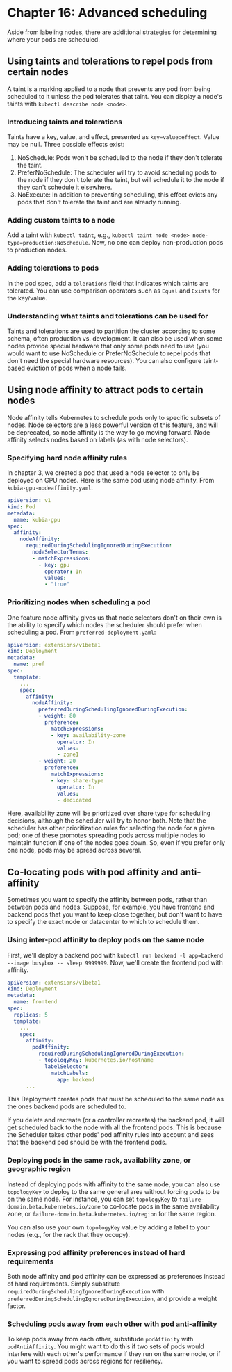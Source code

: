 # Chapter 16: Advanced scheduling

Aside from labeling nodes, there are additional strategies for determining where your pods are scheduled.

## Using taints and tolerations to repel pods from certain nodes

A taint is a marking applied to a node that prevents any pod from being scheduled to it unless the pod tolerates that taint. You can display a node's taints with `kubectl describe node <node>`.

### Introducing taints and tolerations

Taints have a key, value, and effect, presented as `key=value:effect`. Value may be null. Three possible effects exist:

1. NoSchedule: Pods won't be scheduled to the node if they don't tolerate the taint.
2. PreferNoSchedule: The scheduler will try to avoid scheduling pods to the node if they don't tolerate the taint, but will schedule it to the node if they can't schedule it elsewhere.
3. NoExecute: In addition to preventing scheduling, this effect evicts any pods that don't tolerate the taint and are already running.

### Adding custom taints to a node

Add a taint with `kubectl taint`, e.g., `kubectl taint node <node> node-type=production:NoSchedule`. Now, no one can deploy non-production pods to production nodes.

### Adding tolerations to pods

In the pod spec, add a `tolerations` field that indicates which taints are tolerated. You can use comparison operators such as `Equal` and `Exists` for the key/value.

### Understanding what taints and tolerations can be used for

Taints and tolerations are used to partition the cluster according to some schema, often production vs. development. It can also be used when some nodes provide special hardware that only some pods need to use (you would want to use NoSchedule or PreferNoSchedule to repel pods that don't need the special hardware resources). You can also configure taint-based eviction of pods when a node fails.

## Using node affinity to attract pods to certain nodes

Node affinity tells Kubernetes to schedule pods only to specific subsets of nodes. Node selectors are a less powerful version of this feature, and will be deprecated, so node affinity is the way to go moving forward. Node affinity selects nodes based on labels (as with node selectors).

### Specifying hard node affinity rules

In chapter 3, we created a pod that used a node selector to only be deployed on GPU nodes. Here is the same pod using node affinity. From `kubia-gpu-nodeaffinity.yaml`:

```yaml
apiVersion: v1
kind: Pod
metadata:
  name: kubia-gpu
spec:
  affinity:
    nodeAffinity:
      requiredDuringSchedulingIgnoredDuringExecution:
        nodeSelectorTerms:
        - matchExpressions:
          - key: gpu
            operator: In
            values:
            - "true"
```

### Prioritizing nodes when scheduling a pod

One feature node affinity gives us that node selectors don't on their own is the ability to specify which nodes the scheduler should prefer when scheduling a pod. From `preferred-deployment.yaml`:

```yaml
apiVersion: extensions/v1beta1
kind: Deployment
metadata:
  name: pref
spec:
  template:
    ...
    spec:
      affinity:
        nodeAffinity:
          preferredDuringSchedulingIgnoredDuringExecution:
          - weight: 80
            preference:
              matchExpressions:
              - key: availability-zone
                operator: In
                values:
                - zone1
          - weight: 20
            preference:
              matchExpressions:
              - key: share-type
                operator: In
                values:
                - dedicated
```

Here, availability zone will be prioritized over share type for scheduling decisions, although the scheduler will try to honor both. Note that the scheduler has other prioritization rules for selecting the node for a given pod; one of these promotes spreading pods across multiple nodes to maintain function if one of the nodes goes down. So, even if you prefer only one node, pods may be spread across several.

## Co-locating pods with pod affinity and anti-affinity

Sometimes you want to specify the affinity between pods, rather than between pods and nodes. Suppose, for example, you have frontend and backend pods that you want to keep close together, but don't want to have to specify the exact node or datacenter to which to schedule them.

### Using inter-pod affinity to deploy pods on the same node

First, we'll deploy a backend pod with `kubectl run backend -l app=backend --image busybox -- sleep 9999999`. Now, we'll create the frontend pod with affinity.

```yaml
apiVersion: extensions/v1beta1
kind: Deployment
metadata:
  name: frontend
spec:
  replicas: 5
  template:
    ...
    spec:
      affinity:
        podAffinity:
          requiredDuringSchedulingIgnoredDuringExecution:
          - topologyKey: kubernetes.io/hostname
            labelSelector:
              matchLabels:
                app: backend
      ...
```

This Deployment creates pods that must be scheduled to the same node as the ones backend pods are scheduled to.

If you delete and recreate (or a controller recreates) the backend pod, it will get scheduled back to the node with all the frontend pods. This is because the Scheduler takes other pods' pod affinity rules into account and sees that the backend pod should be with the frontend pods.

### Deploying pods in the same rack, availability zone, or geographic region

Instead of deploying pods with affinity to the same node, you can also use `topologyKey` to deploy to the same general area without forcing pods to be on the same node. For instance, you can set `topologyKey` to `failure-domain.beta.kubernetes.io/zone` to co-locate pods in the same availability zone, or `failure-domain.beta.kubernetes.io/region` for the same region.

You can also use your own `topologyKey` value by adding a label to your nodes (e.g., for the rack that they occupy).

### Expressing pod affinity preferences instead of hard requirements

Both node affinity and pod affinity can be expressed as preferences instead of hard requirements. Simply substitute `requiredDuringSchedulingIgnoredDuringExecution` with `preferredDuringSchedulingIgnoredDuringExecution`, and provide a weight factor.

### Scheduling pods away from each other with pod anti-affinity

To keep pods away from each other, substitude `podAffinity` with `podAntiAffinity`. You might want to do this if two sets of pods would interfere with each other's performance if they run on the same node, or if you want to spread pods across regions for resiliency.

